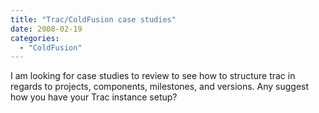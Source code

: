 ```yaml
---
title: "Trac/ColdFusion case studies"
date: 2008-02-19
categories: 
  - "ColdFusion"
---
```


I am looking for case studies to review to see how to structure trac in regards to projects, components, milestones, and versions. Any suggest how you have your Trac instance setup?
